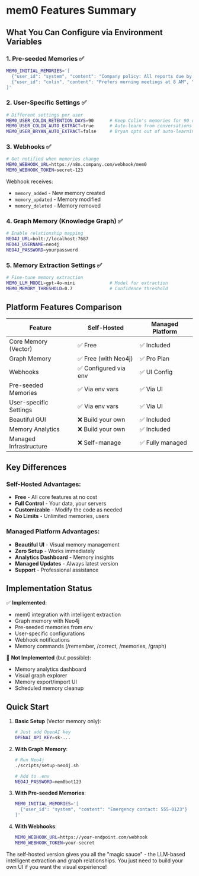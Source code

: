 # mem0 Features Summary

## What You Can Configure via Environment Variables

### 1. **Pre-seeded Memories** ✅
```bash
MEM0_INITIAL_MEMORIES='[
  {"user_id": "system", "content": "Company policy: All reports due by Friday", "category": "policy"},
  {"user_id": "colin", "content": "Prefers morning meetings at 8 AM", "category": "preference"}
]'
```

### 2. **User-Specific Settings** ✅
```bash
# Different settings per user
MEM0_USER_COLIN_RETENTION_DAYS=90      # Keep Colin's memories for 90 days
MEM0_USER_COLIN_AUTO_EXTRACT=true      # Auto-learn from conversations
MEM0_USER_BRYAN_AUTO_EXTRACT=false     # Bryan opts out of auto-learning
```

### 3. **Webhooks** ✅
```bash
# Get notified when memories change
MEM0_WEBHOOK_URL=https://n8n.company.com/webhook/mem0
MEM0_WEBHOOK_TOKEN=secret-123
```

Webhook receives:
- `memory_added` - New memory created
- `memory_updated` - Memory modified
- `memory_deleted` - Memory removed

### 4. **Graph Memory (Knowledge Graph)** ✅
```bash
# Enable relationship mapping
NEO4J_URL=bolt://localhost:7687
NEO4J_USERNAME=neo4j
NEO4J_PASSWORD=yourpassword
```

### 5. **Memory Extraction Settings** ✅
```bash
# Fine-tune memory extraction
MEM0_LLM_MODEL=gpt-4o-mini             # Model for extraction
MEM0_MEMORY_THRESHOLD=0.7              # Confidence threshold
```

## Platform Features Comparison

| Feature | Self-Hosted | Managed Platform |
|---------|-------------|------------------|
| Core Memory (Vector) | ✅ Free | ✅ Included |
| Graph Memory | ✅ Free (with Neo4j) | ✅ Pro Plan |
| Webhooks | ✅ Configured via env | ✅ UI Config |
| Pre-seeded Memories | ✅ Via env vars | ✅ Via UI |
| User-specific Settings | ✅ Via env vars | ✅ Via UI |
| Beautiful GUI | ❌ Build your own | ✅ Included |
| Memory Analytics | ❌ Build your own | ✅ Included |
| Managed Infrastructure | ❌ Self-manage | ✅ Fully managed |

## Key Differences

### Self-Hosted Advantages:
- **Free** - All core features at no cost
- **Full Control** - Your data, your servers
- **Customizable** - Modify the code as needed
- **No Limits** - Unlimited memories, users

### Managed Platform Advantages:
- **Beautiful UI** - Visual memory management
- **Zero Setup** - Works immediately
- **Analytics Dashboard** - Memory insights
- **Managed Updates** - Always latest version
- **Support** - Professional assistance

## Implementation Status

✅ **Implemented**:
- mem0 integration with intelligent extraction
- Graph memory with Neo4j
- Pre-seeded memories from env
- User-specific configurations
- Webhook notifications
- Memory commands (/remember, /correct, /memories, /graph)

🚧 **Not Implemented** (but possible):
- Memory analytics dashboard
- Visual graph explorer
- Memory export/import UI
- Scheduled memory cleanup

## Quick Start

1. **Basic Setup** (Vector memory only):
   ```bash
   # Just add OpenAI key
   OPENAI_API_KEY=sk-...
   ```

2. **With Graph Memory**:
   ```bash
   # Run Neo4j
   ./scripts/setup-neo4j.sh
   
   # Add to .env
   NEO4J_PASSWORD=mem0bot123
   ```

3. **With Pre-seeded Memories**:
   ```bash
   MEM0_INITIAL_MEMORIES='[
     {"user_id": "system", "content": "Emergency contact: 555-0123"}
   ]'
   ```

4. **With Webhooks**:
   ```bash
   MEM0_WEBHOOK_URL=https://your-endpoint.com/webhook
   MEM0_WEBHOOK_TOKEN=your-secret
   ```

The self-hosted version gives you all the "magic sauce" - the LLM-based intelligent extraction and graph relationships. You just need to build your own UI if you want the visual experience!